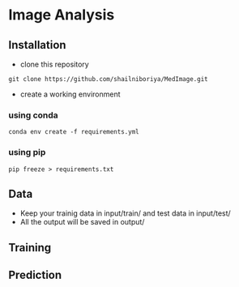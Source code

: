 # Image Analysis

## Installation

* clone this repository 

```
git clone https://github.com/shailniboriya/MedImage.git
```

* create a working environment 

### using conda
```
conda env create -f requirements.yml
```

### using pip
```
pip freeze > requirements.txt
```

## Data 

* Keep your trainig data in input/train/ and test data in input/test/
* All the output will be saved in output/

## Training 


## Prediction
